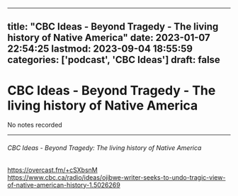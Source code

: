 
---
title: "CBC Ideas - Beyond Tragedy - The living history of Native America"
date: 2023-01-07 22:54:25
lastmod: 2023-09-04 18:55:59
categories: ['podcast', 'CBC Ideas']
draft: false
---


# CBC Ideas - Beyond Tragedy - The living history of Native America

No notes recorded

- - -
###### CBC Ideas - Beyond Tragedy: The living history of Native America

https://overcast.fm/+cSXbsnM   
https://www.cbc.ca/radio/ideas/ojibwe-writer-seeks-to-undo-tragic-view-of-native-american-history-1.5026269

<!-- #public #podcast #CBC Ideas# -->

<!-- {BearID:16952488-62C9-4AB0-AB2F-07790226242D-28016-00002D97CA972DB1} -->
